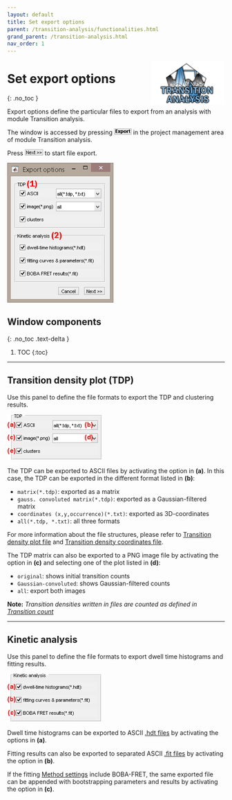 ```yaml
---
layout: default
title: Set export options
parent: /transition-analysis/functionalities.html
grand_parent: /transition-analysis.html
nav_order: 1
---
```


<img src="../../assets/images/logos/logo-transition-analysis_400px.png" width="170" style="float:right; margin-left: 15px;"/>

# Set export options
{: .no_toc }

Export options define the particular files to export from an analysis with module Transition analysis.

The window is accessed by pressing 
![Export](../../assets/images/gui/TA-but-export.png "Export") in the project management area of module Transition analysis.

Press 
![Next >>](../../assets/images/gui/TA-but-next-supsup.png "Next >>") to start file export.

<a href="../../assets/images/gui/TA-area-project-management-export.png"><img src="../../assets/images/gui/TA-area-project-management-export.png" style="max-width: 246px;"/></a>

## Window components
{: .no_toc .text-delta }

1. TOC
{:toc}


---

## Transition density plot (TDP)

Use this panel to define the file formats to export the TDP and clustering results.

<img src="../../assets/images/gui/TA-area-project-management-export-tdp.png" style="max-width: 219px;"/>

The TDP can be exported to ASCII files by activating the option in **(a)**.
In this case, the TDP can be exported in the different format listed in **(b)**:
* `matrix(*.tdp)`: exported as a matrix
* `gauss. convoluted matrix(*.tdp)`: exported as a Gaussian-filtered matrix
* `coordinates (x,y,occurrence)(*.txt)`: exported as 3D-coordinates
* `all(*.tdp, *.txt)`: all three formats

For more information about the file structures, please refer to 
[Transition density plot file](../../output-files/tdp-transition-density-plot.html) and 
[Transition density coordinates file](../../output-files/txt-transition-density-coordinates.html).

The TDP matrix can also be exported to a PNG image file by activating the option in **(c)** and selecting one of the plot listed in **(d)**:
* `original`: shows initial transition counts
* `Gaussian-convoluted`: shows Gaussian-filtered counts
* `all`: export both images

**Note:** *Transition densities written in files are counted as defined in 
[Transition count](../panels/panel-transition-density-plot.html#transition-count)*


---

## Kinetic analysis

Use this panel to define the file formats to export dwell time histograms and fitting results.

<img src="../../assets/images/gui/TA-area-project-management-export-kin.png" style="max-width: 218px;"/>

Dwell time histograms can be exported to ASCII 
[.hdt files](../../output-files/hdt-dwelltime-histogram.html) by activating the options in **(a)**.

Fitting results can also be exported to separated ASCII
[.fit files](../../output-files/fit-dwelltime-fit.html) by activating the option in **(b)**. 

If the fitting 
[Method settings](../panels/panel-state-transition-rates.html#method-settings) include BOBA-FRET, the same exported file can be appended with bootstrapping parameters and results by activating the option in **(c)**.

